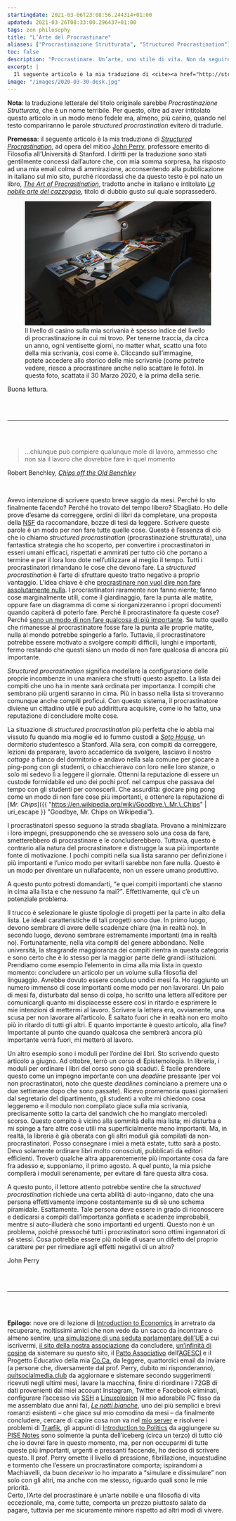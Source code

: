```yaml
---
startingdate: 2021-03-06T23:08:56.244314+01:00
updated: 2021-03-26T08:33:00.296437+01:00
tags: zen philosophy
title: "L’Arte del Procrastinare"
aliases: ["Procrastinazione Strutturata", "Structured Procrastination"]
toc: false
description: "Procrastinare. Un’arte, uno stile di vita. Non da seguire a caso."
excerpt: |
  Il seguente articolo è la mia traduzione di <cite><a href="http://structuredprocrastination.com" rel="noopener noreferrer" target="_blank" title="Structured Procrastination">Structured Procrastination</a></cite>, ad opera del mitico <a href="https://it.wikipedia.org/wiki/John_Perry" rel="noopener noreferrer" target="_blank" title="John Perry su Wikipedia">John Perry</a>, professore emerito di Filosofia all’Università di Stanford. I diritti per la traduzione sono stati gentilmente concessi dall’autore che, con mia somma sorpresa, ha risposto ad una mia email colma di ammirazione, acconsentendo alla pubblicazione in italiano sul mio sito, purché ricordassi che da questo testo è poi nato un libro, <cite><a href="https://openlibrary.org/books/OL27141326M/The_art_of_procrastination" rel="noopener noreferrer" target="_blank" title="The Art of Procrastination in the Open Library">The Art of Procrastination</a></cite>, tradotto anche in italiano e intitolato <cite><a href="https://openlibrary.org/books/OL32080362M/La_nobile_arte_del_cazzeggio" rel="noopener noreferrer" target="_blank" title="La nobile arte del cazzeggio nella Open Library">La nobile arte del cazzeggio</a></cite>, titolo di dubbio gusto sul quale soprassederò.
image: "/images/2020-03-30-desk.jpg"
---
```

<div class="yellow box">
	<b>Nota</b>: la traduzione letterale del titolo originale sarebbe <i>Procrastinazione Strutturata</i>, che è un nome terribile. Per questo, oltre ad aver intitolato questo articolo in un modo meno fedele ma, almeno, più carino, quando nel testo compariranno le parole <i>structured procrastination</i> eviterò di tradurle.
</div>

**Premessa**: il seguente articolo è la mia traduzione di <cite><a href="http://structuredprocrastination.com" rel="noopener noreferrer" target="_blank" title="Structured Procrastination">Structured Procrastination</a></cite>, ad opera del mitico [John Perry](https://it.wikipedia.org/wiki/John_Perry "John Perry su Wikipedia"), professore emerito di Filosofia all’Università di Stanford. I diritti per la traduzione sono stati gentilmente concessi dall’autore che, con mia somma sorpresa, ha risposto ad una mia email colma di ammirazione, acconsentendo alla pubblicazione in italiano sul mio sito, purché ricordassi che da questo testo è poi nato un libro, [<cite>The Art of Procrastination</cite>](https://openlibrary.org/books/OL27141326M/The_art_of_procrastination "The Art of Procrastination in the Open Library"), tradotto anche in italiano e intitolato [<cite>La nobile arte del cazzeggio</cite>](https://openlibrary.org/books/OL32080362M/La_nobile_arte_del_cazzeggio "La nobile arte del cazzeggio nella Open Library"), titolo di dubbio gusto sul quale soprassederò. 

<figure>
	<a href="https://images.tommi.space/index?/category/desk" rel="noopener noreferrer" target="_blank" title="Collezione di fotografie della mia scrivania, scattate ogni 27 giorni">
		<img src="/images/2020-03-30-desk.jpg" title="La mia scrivania il 30 Marzo 2020" alt="La mia scrivania il 30 Marzo 2020" />
	</a>
	<figcaption>Il livello di casino sulla mia scrivania è spesso indice del livello di procrastinazione in cui mi trovo. Per tenerne traccia, da circa un anno, ogni ventisette giorni, no matter what, scatto una foto della mia scrivania, così come è. Cliccando sull’immagine, potete accedere allo storico delle mie scrivanie (come potrete vedere, riesco a procrastinare anche nello scattare le foto). In questa foto, scattata il 30 Marzo 2020, è la prima della serie.</figcaption>
</figure>


Buona lettura.

<br>
<br>

---

<br>
<br>

> …chiunque può compiere qualunque mole di lavoro, ammesso che non sia il lavoro che dovrebbe fare in quel momento

<p class="cite">Robert Benchley, <cite><a href="https://openlibrary.org/books/OL6050512M/Chips_off_the_old_Benchley" rel="noopener noreferrer" target="_blank" title="Chips off the Old Benchley">Chips off the Old Benchley</a></cite></p>

<br>

Avevo intenzione di scrivere questo breve saggio da mesi. Perché lo sto finalmente facendo? Perché ho trovato del tempo libero? Sbagliato. Ho delle prove d’esame da correggere, ordini di libri da completare, una proposta della [NSF](https://it.wikipedia.org/wiki/National_Science_Foundation "National Science Foundation") da raccomandare, bozze di tesi da leggere. Scrivere queste parole è un modo per non fare tutte quelle cose. Questa è l’essenza di ciò che io chiamo *structured procrastination* (procrastinazione strutturata), una fantastica strategia che ho scoperto, per convertire i procrastinatori in esseri umani efficaci, rispettati e ammirati per tutto ciò che portano a termine e per il lora loro dote nell’utilizzare al meglio il tempo. Tutti i procrastinatori rimandano le cose che devono fare. La *structured procrastination* è l’arte di sfruttare questo tratto negativo a proprio vantaggio. L’idea chiave è che <u>procrastinare non vuol dire non fare assolutamente nulla</u>. I procrastinatori raramente non fanno niente; fanno cose marginalmente utili, come il giardinaggio, fare la punta alle matite, oppure fare un diagramma di come si riorganizzeranno i propri documenti quando capiterà di poterlo fare. Perché il procrastinatore fa queste cose? Perché <u>sono un modo di non fare qualcosa di più importante</u>. Se tutto quello che rimanesse al procrastinatore fosse fare la punta alle proprie matite, nulla al mondo potrebbe spingerlo a farlo. Tuttavia, il procrastinatore potrebbe essere motivato a svolgere compiti difficili, lunghi e importanti, fermo restando che questi siano un modo di non fare qualcosa di ancora più importante.

*Structured procrastination* significa modellare la configurazione delle proprie incombenze in una maniera che sfrutti questo aspetto. La lista dei compiti che uno ha in mente sarà ordinata per importanza. I compiti che sembrano più urgenti saranno in cima. Più in basso nella lista si troveranno comunque anche compiti proficui. Con questo sistema, il procrastinatore diviene un cittadino utile e può addirittura acquisire, come io ho fatto, una reputazione di concludere molte cose.

La situazione di *structured procrastination* più perfetta che io abbia mai vissuto fu quando mia moglie ed io fummo custodi a [*Soto House*](https://web.archive.org/web/20201031020140/https://resed.stanford.edu/residences/find-house/soto "SOTO - Residential Education"), un dormitorio studentesco a Stanford. Alla sera, con compiti da correggere, lezioni da preparare, lavoro accademico da svolgere, lasciavo il nostro *cottage* a fianco del dormitorio e andavo nella sala comune per giocare a ping-pong con gli studenti, o chiacchieravo con loro nelle loro stanze, o solo mi sedevo lì a leggere il giornale. Ottenni la reputazione di essere un custode formidabile ed uno dei pochi prof. nel campus che passava del tempo con gli studenti per conoscerli. Che assurdità: giocare ping pong come un modo di non fare cose più importanti, e ottenere la reputazione di [*Mr. Chips*]({{ "https://en.wikipedia.org/wiki/Goodbye,\_Mr.\_Chips" | uri_escape }} "Goodbye, Mr. Chips on Wikipedia").

I procrastinatori spesso seguono la strada sbagliata. Provano a minimizzare i loro impegni, presupponendo che se avessero solo una cosa da fare, smetterebbero di procrastinare e le concluderebbero. Tuttavia, questo è contrario alla natura del procrastinatore e distrugge la sua più importante fonte di motivazione. I pochi compiti nella sua lista saranno per definizione i più importanti e l’unico modo per evitarli sarebbe non fare nulla. Questo è un modo per diventare un nullafacente, non un essere umano produttivo.

A questo punto potresti domandarti, <q>e quei compiti importanti che stanno in cima alla lista e che nessuno fa mai?</q>. Effettivamente, qui c’è un potenziale problema.

Il trucco è selezionare le giuste tipologie di progetti per la parte in alto della lista. Le ideali caratteristiche di tali progetti sono due. In primo luogo, devono sembrare di avere delle scadenze chiare (ma in realtà no). In secondo luogo, devono sembrare estremamente importanti (ma in realtà no). Fortunatamente, nella vita compiti del genere abbondano. Nelle università, la stragrande maggioranza dei compiti rientra in questa categoria e sono certo che è lo stesso per la maggior parte delle grandi istituzioni. Prendiamo come esempio l’elemento in cima alla mia lista in questo momento: concludere un articolo per un volume sulla filosofia del linguaggio. Avrebbe dovuto essere concluso undici mesi fa. Ho raggiunto un numero immenso di cose importanti come modo per non lavorarci. Un paio di mesi fa, disturbato dal senso di colpa, ho scritto una lettera all’editore per comunicargli quanto mi dispiacesse essere così in ritardo e esprimere le mie intenzioni di mettermi al lavoro. Scrivere la lettera era, ovviamente, una scusa per non lavorare all’articolo. È saltato fuori che in realtà non ero molto più in ritardo di tutti gli altri. E quanto importante è questo articolo, alla fine? Importante al punto che quando qualcosa che sembrerà ancora più importante verrà fuori, mi metterò al lavoro.

Un altro esempio sono i moduli per l’ordine dei libri. Sto scrivendo questo articolo a giugno. Ad ottobre, terrò un corso di Epistemologia. In libreria, i moduli per ordinare i libri del corso sono già scaduti. È facile prendere questo come un impegno importante con una *deadline* pressante (per voi non procrastinatori, noto che queste *deadlines* cominciano a premere una o due settimane dopo che sono passate). Ricevo promemoria quasi giornalieri dal segretario del dipartimento, gli studenti a volte mi chiedono cosa leggeremo e il modulo non compilato giace sulla mia scrivania, precisamente sotto la carta del sandwich che ho mangiato mercoledì scorso. Questo compito è vicino alla sommità della mia lista; mi disturba e mi spinge a fare altre cose utili ma superficialmente meno importanti. Ma, in realtà, la libreria è già oberata con gli altri moduli già compilati da non-procrastinatori. Posso consegnare i miei a metà estate, tutto sarà a posto. Devo solamente ordinare libri molto conosciuti, pubblicati da editori efficienti. Troverò qualche altra apparentemente più importante cosa da fare fra adesso e, supponiamo, il primo agosto. A quel punto, la mia psiche compilerà i moduli serenamente, per evitare di fare questa altra cosa.

A questo punto, il lettore attento potrebbe sentire che la *structured procrastination* richiede una certa abilità di auto-inganno, dato che una persona effettivamente impone costantemente su di sè uno schema piramidale. Esattamente. Tale persona deve essere in grado di riconoscere e dedicarsi a compiti dall’importanza gonfiata e scadenze improbabili, mentre si auto-illuderà che sono importanti ed urgenti. Questo non è un problema, poiché pressoché tutti i procrastinatori sono ottimi ingannatori di sé stessi. Cosa potrebbe essere più nobile di usare un difetto del proprio carattere per per rimediare agli effetti negativi di un altro?

<p class="cite">John Perry</p>

<br>
<br>

---

<br>
<br>


**Epilogo**: nove ore di lezione di [Introduction to Economics](https://www.unive.it/data/insegnamento/281395 "Ca’ Foscari - Introduction to Economics") in arretrato da recuperare, moltissimi amici che non vedo da un sacco da incontrare o almeno sentire, [una simulazione di una seduta parlamentare dell’UE](https://www.univiu.org/viu-life/veumeu-2021/ "VeUMEU 2021 | Venice Universities’ Model European Union") a cui iscrivermi, [il sito della nostra associazione](https://scambi.org "Scambi") da concludere, [un’infinità di cosine](/dev "Website Development") da sistemare su questo sito, il [Patto Associativo](https://it.wikipedia.org/wiki/Patto_Associativo "Patto Associativo AGESCI su Wikipedia") dell’[AGESCI](https://www.agesci.it "AGESCI") e il Progetto Educativo della mia [Co.Ca.](https://it.wikipedia.org/wiki/Comunit%C3%A0_Capi "Comunità Capi su Wikipedia") da leggere, quattordici email da inviare (a persone che, diversamente dal prof. Perry, dubito mi risponderanno), [quitsocialmedia.club](https://quitsocialmedia.club "Quit Social Media") da aggiornare e sistemare secondo suggerimenti ricevuti negli ultimi mesi, lavare la macchina, finire di riordinare i 72GB di dati provenienti dai miei account Instagram, Twitter e Facebook eliminati, configurare l’accesso via [SSH](https://it.wikipedia.org/wiki/Secure_Shell "SSH su Wikipedia") a [Linuxplosion](/linuxplosion "Linuxplosion") (il mio adorabile PC fisso da me assemblato due anni fa), [<cite>Le notti bianche</cite>](), uno dei più semplici e brevi romanzi esistenti – che giace sul mio comodino da mesi – da finalmente concludere, cercare di capire cosa non va nel [mio server](/server "Tommi’s Server") e risolvere i problemi di [Træfik](https://traefik.io "Træfik"), gli appunti di [Introduction to Politics](https://www.unive.it/data/insegnamento/281391/programma) da aggiungere su [PISE Notes](https://pise-notes.tk "PISE Notes") sono solmente la punta dell’iceberg (circa un terzo) di tutto ciò che io dovrei fare in questo momento, ma, per non occuparmi di tutte queste più importanti, urgenti e pressanti faccende, ho deciso di scrivere questo. Il prof. Perry omette il livello di pressione, fibrillazione, inquestudine e tormento che l’essere un procrastinatore comporta; ispirandomi a Machiavelli, da buon *deceiver* io ho imparato a <q>simulare e dissimulare</q> non solo con gli altri, ma anche con me stesso, riguardo quali sono le mie priorità.  
Certo, l’Arte del procrastinare è un’arte nobile e una filosofia di vita eccezionale, ma, come tutte, comporta un prezzo piuttosto salato da pagare, tuttavia per me sicuramente minore rispetto ad altri modi di vivere.
